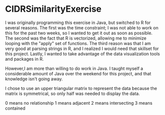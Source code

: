 # CIDRSimilarityExercise
I was originally programming this exercise in Java, but switched to R for several reasons. The first was the time constraint; I was not able to work on this for the past two weeks, so I wanted to get it out as soon as possible. The second was the fact that R is vectorized, allowing me to minimize looping with the "apply" set of functions. The third reason was that I am very good at parsing strings in R, and I realized I would need that skillset for this project. Lastly, I wanted to take advantage of the data visualization tools and packages in R.

However,I am more than willing to do work in Java. I taught myself a considerable amount of Java over the weekend for this project, and that knowledge isn't going away.

I chose to use an upper triangular matrix to represent the data because the matrix is symmetrical, so only half was needed to display the data. 

0 means no relationship
1 means adjacent
2 means intersecting
3 means contained
